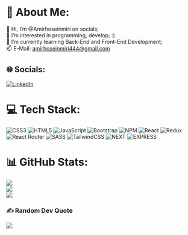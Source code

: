 # 💫 About Me:
👋 Hi, I’m @Amirhoseinmiri on socials;<br>👀 I’m interested in programming, develop; :)<br>🌱 I’m currently learning Back-End and Front-End Development;<br>📫 E-Mail: amirhoseinmiri444@gmail.com


## 🌐 Socials:
[![LinkedIn](https://img.shields.io/badge/LinkedIn-%230077B5.svg?logo=linkedin&logoColor=white)](https://linkedin.com/in/amirhossein-miri) 

# 💻 Tech Stack:
![CSS3](https://img.shields.io/badge/css3-%231572B6.svg?style=for-the-badge&logo=css3&logoColor=white) ![HTML5](https://img.shields.io/badge/html5-%23E34F26.svg?style=for-the-badge&logo=html5&logoColor=white) ![JavaScript](https://img.shields.io/badge/javascript-%23323330.svg?style=for-the-badge&logo=javascript&logoColor=%23F7DF1E) ![Bootstrap](https://img.shields.io/badge/bootstrap-%23563D7C.svg?style=for-the-badge&logo=bootstrap&logoColor=white) ![NPM](https://img.shields.io/badge/NPM-%23000000.svg?style=for-the-badge&logo=npm&logoColor=white) ![React](https://img.shields.io/badge/react-%2320232a.svg?style=for-the-badge&logo=react&logoColor=%2361DAFB) ![Redux](https://img.shields.io/badge/redux-%23593d88.svg?style=for-the-badge&logo=redux&logoColor=white) ![React Router](https://img.shields.io/badge/React_Router-CA4245?style=for-the-badge&logo=react-router&logoColor=white) ![SASS](https://img.shields.io/badge/SASS-hotpink.svg?style=for-the-badge&logo=SASS&logoColor=white) ![TailwindCSS](https://img.shields.io/badge/tailwindcss-%2338B2AC.svg?style=for-the-badge&logo=tailwind-css&logoColor=white) ![NEXT](https://img.shields.io/badge/next.js-000000?style=for-the-badge&logo=nextdotjs&logoColor=white) ![EXPRESS](https://img.shields.io/badge/Express.js-000000?logo=express&logoColor=fff&style=flat)
# 📊 GitHub Stats:
![](https://github-readme-stats.vercel.app/api?username=Amirhoseinmiri&theme=react&hide_border=false&include_all_commits=true&count_private=false)<br/>
![](https://github-readme-streak-stats.herokuapp.com/?user=Amirhoseinmiri&theme=react&hide_border=false)<br/>
![](https://github-readme-stats.vercel.app/api/top-langs/?username=Amirhoseinmiri&theme=react&hide_border=false&include_all_commits=true&count_private=false&layout=compact)

### ✍️ Random Dev Quote
![](https://quotes-github-readme.vercel.app/api?type=horizontal&theme=tokyonight)


<!-- Proudly created with GPRM ( https://gprm.itsvg.in ) -->
